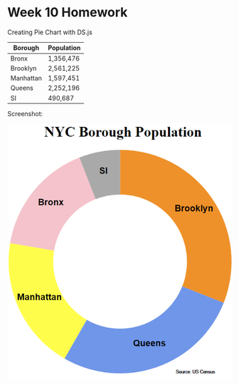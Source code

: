 # Week 10 Homework 

Creating Pie Chart with DS.js

| Borough | Population |
| ------- | ---------- |
| Bronx   | 1,356,476  |
| Brooklyn | 2,561,225 |
| Manhattan | 1,597,451 | 
| Queens  | 2,252,196  |
| SI      | 490,687    |

Screenshot: 

![NYC Borough Population](chart.png)
